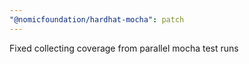 ```yaml
---
"@nomicfoundation/hardhat-mocha": patch
---
```


Fixed collecting coverage from parallel mocha test runs
